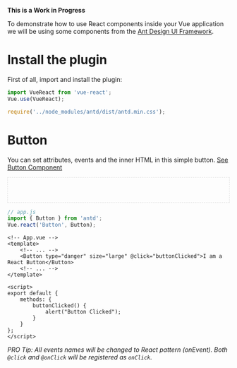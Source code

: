 **This is a Work in Progress**

To demonstrate how to use React components inside your Vue application we will be using some components from the <a href="https://ant.design/" target="_blank">Ant Design UI Framework</a>.

# Install the plugin

First of all, import and install the plugin:

```javascript
import VueReact from 'vue-react';
Vue.use(VueReact);

require('../node_modules/antd/dist/antd.min.css');
```

# Button

You can set attributes, events and the inner HTML in this simple button. <a href="https://ant.design/components/button/" target="_blank">See Button Component</a>

<div style="border: 1px dashed #DDD; padding: 2em; text-align: center; margin-bottom: 1em;">
    <div id="demo-button"></div>
</div>

```javascript
// app.js
import { Button } from 'antd';
Vue.react('Button', Button);
```

```vue
<!-- App.vue -->
<template>
    <!-- ... -->
    <Button type="danger" size="large" @click="buttonClicked">I am a React Button</Button>
    <!-- ... -->
</template>

<script>
export default {
    methods: {
        buttonClicked() {
            alert("Button Clicked");
        }
    }
};
</script>
```

*PRO Tip: All events names will be changed to React pattern (onEvent). Both `@click` and `@onClick` will be registered as `onClick`.*

<!-- Assets -->
<link rel="stylesheet" type="text/css" href="css/app.e824d115.css">

<script type="text/javascript">
(function(r){var n=window["webpackJsonp"];window["webpackJsonp"]=function(e,u,c){for(var i,f,p,l=0,a=[];l<e.length;l++)f=e[l],t[f]&&a.push(t[f][0]),t[f]=0;for(i in u)Object.prototype.hasOwnProperty.call(u,i)&&(r[i]=u[i]);n&&n(e,u,c);while(a.length)a.shift()();if(c)for(l=0;l<c.length;l++)p=o(o.s=c[l]);return p};var e={},t={2:0};function o(n){if(e[n])return e[n].exports;var t=e[n]={i:n,l:!1,exports:{}};return r[n].call(t.exports,t,t.exports,o),t.l=!0,t.exports}o.m=r,o.c=e,o.d=function(r,n,e){o.o(r,n)||Object.defineProperty(r,n,{configurable:!1,enumerable:!0,get:e})},o.n=function(r){var n=r&&r.__esModule?function(){return r["default"]}:function(){return r};return o.d(n,"a",n),n},o.o=function(r,n){return Object.prototype.hasOwnProperty.call(r,n)},o.p="/",o.oe=function(r){throw console.error(r),r}})([]);
//# sourceMappingURL=/js/manifest.ce28c628.js.map
</script>
<script src="js/vendor.0db71b5b.js" type="text/javascript"></script>
<script src="js/app.21d54ec6.js" type="text/javascript"></script>